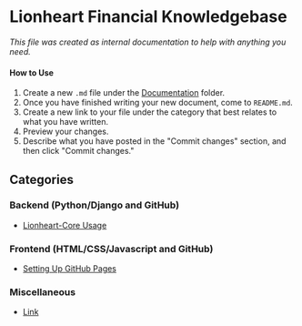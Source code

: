 # Lionheart Financial Knowledgebase
*This file was created as internal documentation to help with anything you need.*

#### How to Use
1. Create a new `.md` file under the [Documentation](https://github.com/lionheartfinance/self-help/tree/master/Documentation) folder.
2. Once you have finished writing your new document, come to `README.md`.
3. Create a new link to your file under the category that best relates to what you have written.
4. Preview your changes.
5. Describe what you have posted in the "Commit changes" section, and then click "Commit changes."

## Categories
### Backend (Python/Django and GitHub)
* [Lionheart-Core Usage](https://github.com/lionheartfinance/lionheart-core/blob/master/Readme.md)

### Frontend (HTML/CSS/Javascript and GitHub)
* [Setting Up GitHub Pages](https://github.com/lionheartfinance/self-help/blob/master/Documentation/Setting-Up-GitHub-Pages.md)

### Miscellaneous
* [Link](#)
